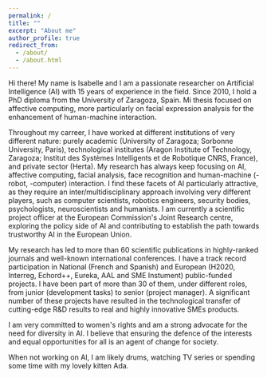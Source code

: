 ```yaml
---
permalink: /
title: ""
excerpt: "About me"
author_profile: true
redirect_from: 
  - /about/
  - /about.html
---
```


Hi there! My name is Isabelle and I am a passionate researcher on Artificial Intelligence (AI) with 15 years of experience in the field. Since 2010, I hold a PhD diploma from the University of Zaragoza, Spain. Mi thesis focused on affective computing, more particularly on facial expression analysis for the enhancement of human-machine interaction. 

Throughout my carreer, I have worked at different institutions of very different nature: purely academic (University of Zaragoza; Sorbonne University, Paris), technological institutes (Aragon Institute of Technology, Zaragoza; Institut des Systèmes Intelligents et de Robotique CNRS, France), and private sector (Herta). My research has always keep focusing on AI, affective computing, facial analysis, face recognition and human-machine (-robot, -computer) interaction. I find these facets of AI particularly attractive, as they require an inter/multidisciplinary approach involving very different players, such as computer scientists, robotics engineers, security bodies, psychologists, neuroscientists and humanists. I am currently a scientific project officer at the European Commission's Joint Research centre, exploring the policy side of AI and contributing to establish the path towards trustworthy AI in the European Union. 

My research has led to more than 60 scientific publications in highly-ranked journals and well-known international conferences. I have a track record participation in National (French and Spanish) and European (H2020, Interreg, Echord++, Eureka, AAL and SME Instument) public-funded projects. I have been part of more than 30 of them, under different roles, from junior (development tasks) to senior (project manager). A significant number of these projects have resulted in the technological transfer of cutting-edge R&D results to real and highly innovative SMEs products.

I am very committed to women's rights and am a strong advocate for the need for diversity in AI. I believe that ensuring the defence of the interests and equal opportunities for all is an agent of change for society.

When not working on AI, I am likely drums, watching TV series or spending some time with my lovely kitten Ada. 
